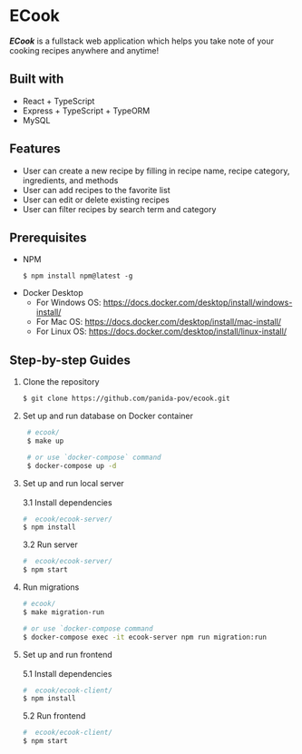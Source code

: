 # ECook
***ECook*** is a fullstack web application which helps you take note of your cooking recipes anywhere and anytime!

## Built with
* React + TypeScript
* Express + TypeScript + TypeORM
* MySQL

## Features
* User can create a new recipe by filling in recipe name, recipe category, ingredients, and methods
* User can add recipes to the favorite list
* User can edit or delete existing recipes
* User can filter recipes by search term and category
  
## Prerequisites
* NPM
  ```
  $ npm install npm@latest -g
  ```
* Docker Desktop
    * For Windows OS: https://docs.docker.com/desktop/install/windows-install/
    * For Mac OS: https://docs.docker.com/desktop/install/mac-install/
    * For Linux OS: https://docs.docker.com/desktop/install/linux-install/
      
## Step-by-step Guides
1. Clone the repository
    ```bash
    $ git clone https://github.com/panida-pov/ecook.git
    ```
    
2. Set up and run database on Docker container
   ```bash
    # ecook/
    $ make up
   
    # or use `docker-compose` command
    $ docker-compose up -d
    ```
3. Set up and run local server
   <br />
   <br />
   3.1 Install dependencies
      ```bash
      #  ecook/ecook-server/
      $ npm install
      ```
    3.2 Run server
      ```bash
      #  ecook/ecook-server/
      $ npm start
      ```
      
5. Run migrations
   ```bash
   # ecook/
   $ make migration-run

   # or use `docker-compose command
   $ docker-compose exec -it ecook-server npm run migration:run
   ```
   
6. Set up and run frontend
   <br />
   <br />
   5.1 Install dependencies
    ```bash
    #  ecook/ecook-client/
    $ npm install
    ```
    
    5.2 Run frontend
    ```bash
    #  ecook/ecook-client/
    $ npm start
    ```
